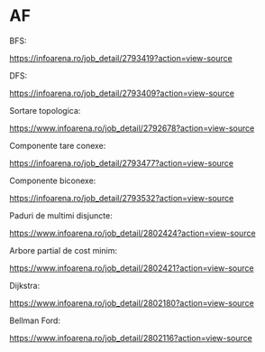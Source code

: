 # AF

BFS:

https://infoarena.ro/job_detail/2793419?action=view-source

DFS:

https://infoarena.ro/job_detail/2793409?action=view-source

Sortare topologica:

https://www.infoarena.ro/job_detail/2792678?action=view-source

Componente tare conexe:

https://infoarena.ro/job_detail/2793477?action=view-source

Componente biconexe:

https://infoarena.ro/job_detail/2793532?action=view-source

Paduri de multimi disjuncte:

https://www.infoarena.ro/job_detail/2802424?action=view-source

Arbore partial de cost minim:

https://www.infoarena.ro/job_detail/2802421?action=view-source

Dijkstra:

https://www.infoarena.ro/job_detail/2802180?action=view-source

Bellman Ford:

https://www.infoarena.ro/job_detail/2802116?action=view-source
